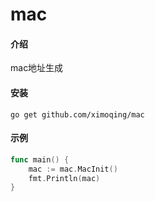 # mac

#### 介绍
mac地址生成

#### 安装
```
go get github.com/ximoqing/mac
```

#### 示例
```go
func main() {
    mac := mac.MacInit()
    fmt.Println(mac)
}

```

